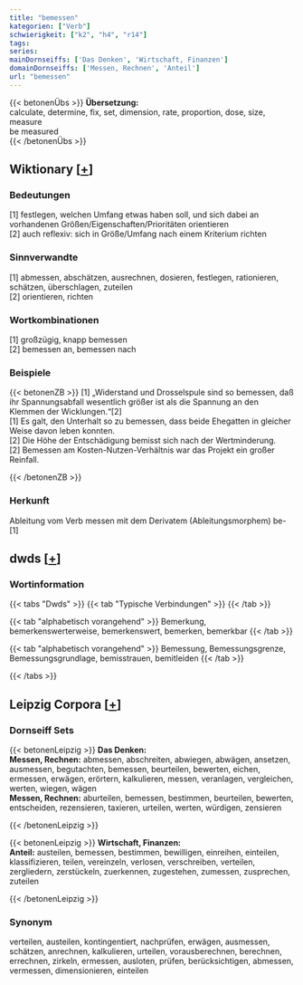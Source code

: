 ```yaml
---
title: "bemessen"
kategorien: ["Verb"]
schwierigkeit: ["k2", "h4", "r14"]
tags:
series:
mainDornseiffs: ['Das Denken', 'Wirtschaft, Finanzen']
domainDornseiffs: ['Messen, Rechnen', 'Anteil']
url: "bemessen"
---
```


{{< betonenÜbs >}}
**Übersetzung:**  
calculate, determine, fix, set, dimension, rate, proportion, dose, size, measure  
be measured  
{{< /betonenÜbs >}}

## Wiktionary [[+](https://de.wiktionary.org/wiki/bemessen)]

### Bedeutungen
[1] festlegen, welchen Umfang etwas haben soll, und sich dabei an vorhandenen Größen/Eigenschaften/Prioritäten orientieren  
[2] auch reflexiv: sich in Größe/Umfang nach einem Kriterium richten  

### Sinnverwandte
[1] abmessen, abschätzen, ausrechnen, dosieren, festlegen, rationieren, schätzen, überschlagen, zuteilen  
[2] orientieren, richten  

### Wortkombinationen
[1] großzügig, knapp bemessen  
[2] bemessen an, bemessen nach  

### Beispiele
{{< betonenZB >}}
[1] „Widerstand und Drosselspule sind so bemessen, daß ihr Spannungsabfall wesentlich größer ist als die Spannung an den Klemmen der Wicklungen.“[2]  
[1] Es galt, den Unterhalt so zu bemessen, dass beide Ehegatten in gleicher Weise davon leben konnten.  
[2] Die Höhe der Entschädigung bemisst sich nach der Wertminderung.  
[2] Bemessen am Kosten-Nutzen-Verhältnis war das Projekt ein großer Reinfall.  

{{< /betonenZB >}}
### Herkunft
Ableitung vom Verb messen mit dem Derivatem (Ableitungsmorphem) be-[1]  



## dwds [[+](https://www.dwds.de/wb/bemessen)]

### Wortinformation
{{< tabs "Dwds" >}}
{{< tab "Typische Verbindungen" >}}
{{< /tab >}}

{{< tab "alphabetisch vorangehend" >}}
Bemerkung, bemerkenswerterweise, bemerkenswert, bemerken, bemerkbar
{{< /tab >}}

{{< tab "alphabetisch vorangehend" >}}
Bemessung, Bemessungsgrenze, Bemessungsgrundlage, bemisstrauen, bemitleiden
{{< /tab >}}

{{< /tabs >}}

## Leipzig Corpora [[+](https://corpora.uni-leipzig.de/en/res?word=bemessen&corpusId=deu_newscrawl-public_2018)]

### Dornseiff Sets
{{< betonenLeipzig >}}
**Das Denken:**  
**Messen, Rechnen:** abmessen, abschreiten, abwiegen, abwägen, ansetzen, ausmessen, begutachten, bemessen, beurteilen, bewerten, eichen, ermessen, erwägen, erörtern, kalkulieren, messen, veranlagen, vergleichen, werten, wiegen, wägen  
**Messen, Rechnen:** aburteilen, bemessen, bestimmen, beurteilen, bewerten, entscheiden, rezensieren, taxieren, urteilen, werten, würdigen, zensieren  

{{< /betonenLeipzig >}}


{{< betonenLeipzig >}}
**Wirtschaft, Finanzen:**  
**Anteil:** austeilen, bemessen, bestimmen, bewilligen, einreihen, einteilen, klassifizieren, teilen, vereinzeln, verlosen, verschreiben, verteilen, zergliedern, zerstückeln, zuerkennen, zugestehen, zumessen, zusprechen, zuteilen  

{{< /betonenLeipzig >}}

### Synonym
verteilen, austeilen, kontingentiert, nachprüfen, erwägen, ausmessen, schätzen, anrechnen, kalkulieren, urteilen, vorausberechnen, berechnen, errechnen, zirkeln, ermessen, ausloten, prüfen, berücksichtigen, abmessen, vermessen, dimensionieren, einteilen

